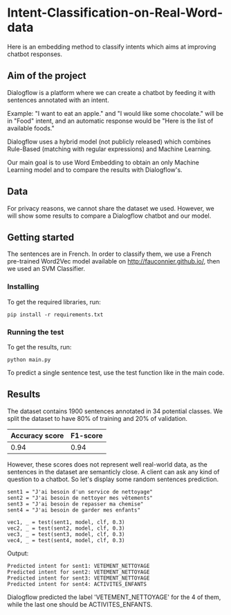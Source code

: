 # Intent-Classification-on-Real-Word-data
Here is an embedding method to classify intents which aims at improving chatbot responses. 

## Aim of the project
Dialogflow is a platform where we can create a chatbot by feeding it with sentences annotated with an intent. 

Example: "I want to eat an apple." and "I would like some chocolate." will be in "Food" intent, and an automatic response would be "Here is the list of available foods." 

Dialogflow uses a hybrid model (not publicly released) which combines Rule-Based (matching with regular expressions) and Machine Learning. 

Our main goal is to use Word Embedding to obtain an only Machine Learning model and to compare the results with Dialogflow's. 

## Data
For privacy reasons, we cannot share the dataset we used. However, we will show some results to compare a Dialogflow chatbot and our model.

## Getting started
The sentences are in French. In order to classify them, we use a French pre-trained Word2Vec model available on http://fauconnier.github.io/, then we used an SVM Classifier. 

### Installing
To get the required libraries, run: 
```
pip install -r requirements.txt
```

### Running the test
To get the results, run: 
```
python main.py
```

To predict a single sentence test, use the test function like in the main code. 

## Results
The dataset contains 1900 sentences annotated in 34 potential classes. We split the dataset to have 80% of training and 20% of validation.


|Accuracy score|F1-score|
|--------------|--------|
|     0.94     |  0.94  |

However, these scores does not represent well real-world data, as the sentences in the dataset are semanticly close. A client can ask any kind of question to a chatbot. So let's display some random sentences prediction. 
```
sent1 = "J'ai besoin d'un service de nettoyage"
sent2 = "J'ai besoin de nettoyer mes vêtements"
sent3 = "J'ai besoin de repasser ma chemise"
sent4 = "J'ai besoin de garder mes enfants"

vec1, _ = test(sent1, model, clf, 0.3)
vec2, _ = test(sent2, model, clf, 0.3)
vec3, _ = test(sent3, model, clf, 0.3)
vec4, _ = test(sent4, model, clf, 0.3)
```

Output: 
```
Predicted intent for sent1: VETEMENT_NETTOYAGE
Predicted intent for sent2: VETEMENT_NETTOYAGE
Predicted intent for sent3: VETEMENT_NETTOYAGE
Predicted intent for sent4: ACTIVITES_ENFANTS
```

Dialogflow predicted the label 'VETEMENT_NETTOYAGE' for the 4 of them, while the last one should be ACTIVITES_ENFANTS. 
